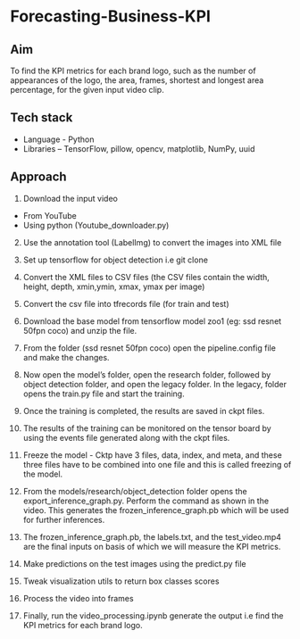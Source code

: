 # Forecasting-Business-KPI

## Aim

To find the KPI metrics for each brand logo, such as the number of appearances of the logo,
the area, frames, shortest and longest area percentage, for the given input video clip.

## Tech stack
- Language - Python
- Libraries – TensorFlow, pillow, opencv, matplotlib, NumPy, uuid

## Approach

1. Download the input video
- From YouTube
- Using python (Youtube_downloader.py)

2. Use the annotation tool (LabelImg) to convert the images into XML file

3. Set up tensorflow for object detection i.e git clone

4. Convert the XML files to CSV files (the CSV files contain the width, height, depth, xmin,ymin, xmax, ymax per image)

5. Convert the csv file into tfrecords file (for train and test)

6. Download the base model from tensorflow model zoo1 (eg: ssd resnet 50fpn coco)
and unzip the file.

7. From the folder (ssd resnet 50fpn coco) open the pipeline.config file and make the changes.

8. Now open the model’s folder, open the research folder, followed by object detection folder, and open the legacy folder. In the legacy, folder opens the train.py file and start the training.

9. Once the training is completed, the results are saved in ckpt files.

10. The results of the training can be monitored on the tensor board by using the events file generated along with the ckpt files.

11. Freeze the model - Cktp have 3 files, data, index, and meta, and these three files have to be combined into one file and this is called freezing of the model.

12. From the models/research/object_detection folder opens the
export_inference_graph.py. Perform the command as shown in the video. This
generates the frozen_inference_graph.pb which will be used for further inferences.

13. The frozen_inference_graph.pb, the labels.txt, and the test_video.mp4 are the final inputs on basis of which we will measure the KPI metrics.

14. Make predictions on the test images using the predict.py file

15. Tweak visualization utils to return box classes scores

16. Process the video into frames

17. Finally, run the video_processing.ipynb generate the output i.e find the KPI metrics for each brand logo.
